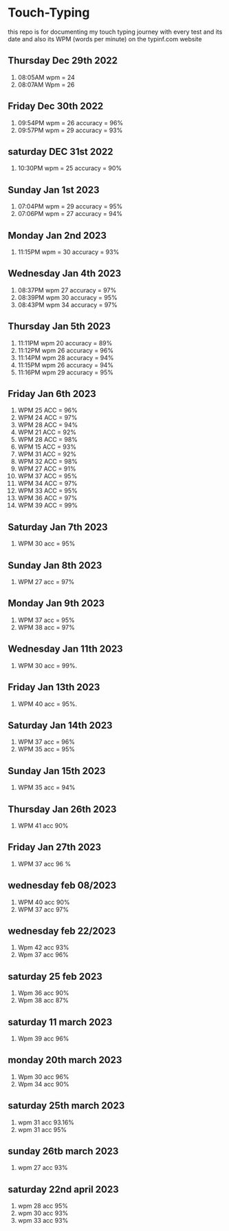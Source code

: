# Touch-Typing
this repo is for documenting my touch typing journey with every test and its date and also its WPM (words per minute) on the typinf.com website



## Thursday Dec 29th 2022
1. 08:05AM wpm = 24
2. 08:07AM Wpm = 26

## Friday Dec 30th 2022
1. 09:54PM wpm = 26 accuracy = 96%
2. 09:57PM wpm = 29 accuracy = 93%

## saturday DEC 31st 2022
1. 10:30PM wpm = 25 accuracy = 90%

## Sunday Jan 1st 2023
1. 07:04PM wpm = 29 accuracy = 95%
2. 07:06PM wpm = 27 accuracy = 94%

## Monday Jan 2nd 2023
1. 11:15PM wpm = 30 accuracy = 93%

## Wednesday Jan 4th 2023
1. 08:37PM wpm 27 accuracy = 97%
2. 08:39PM wpm 30 accuracy = 95%
3. 08:43PM wpm 34 accuracy = 97%

## Thursday Jan 5th 2023
1. 11:11PM wpm 20 accuracy = 89%
2. 11:12PM wpm 26 accuracy = 96%
3. 11:14PM wpm 28 accuracy = 94%
4. 11:15PM wpm 26 accuracy = 94%
5. 11:16PM wpm 29 accuracy = 95%


## Friday Jan 6th 2023
1. WPM 25 ACC = 96%
2. WPM 24 ACC = 97%
3. WPM 28 ACC = 94%
4. WPM 21 ACC = 92%
5. WPM 28 ACC = 98%
6. WPM 15 ACC = 93%
7. WPM 31 ACC = 92%
8. WPM 32 ACC = 98%
9. WPM 27 ACC = 91%
10. WPM 37 ACC = 95%
11. WPM 34 ACC = 97%
12. WPM 33 ACC = 95%
13. WPM 36 ACC = 97%
14. WPM 39 ACC = 99%

## Saturday Jan 7th 2023
1. WPM 30 acc = 95%

## Sunday Jan 8th 2023
1. WPM 27 acc = 97%

## Monday Jan 9th 2023
1. WPM 37 acc = 95%
2. WPM 38 acc = 97%

## Wednesday Jan 11th 2023
1. WPM 30 acc = 99%.

## Friday Jan 13th 2023
1. WPM 40 acc = 95%.

## Saturday Jan 14th 2023

1. WPM 37 acc = 96%
2. WPM 35 acc = 95%

## Sunday Jan 15th 2023

1. WPM 35 acc = 94%


## Thursday Jan 26th 2023

1. WPM 41 acc 90%

## Friday Jan 27th 2023

1. WPM 37 acc 96 %


## wednesday feb 08/2023

1. WPM 40 acc 90%
2. WPM 37 acc 97%

## wednesday feb 22/2023

1. Wpm 42 acc 93%
2. Wpm 37 acc 96%

## saturday 25 feb 2023

1. Wpm 36 acc 90%
2. Wpm 38 acc 87%

## saturday 11 march 2023

1. Wpm 39 acc 96%


## monday 20th march 2023

1. Wpm 30 acc 96%
2. Wpm 34 acc 90%

## saturday 25th march 2023

1. wpm 31 acc 93.16%
2. wpm 31 acc 95%

## sunday 26tb march 2023

1. wpm 27 acc 93%

## saturday 22nd  april 2023

1. wpm 28 acc 95%
2. wpm 30 acc 93%
3. wpm 33 acc 93%

